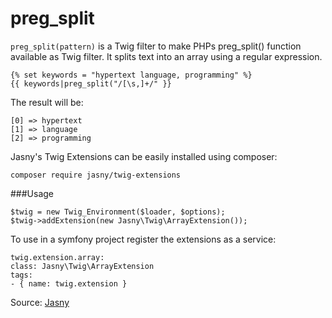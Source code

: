 # preg_split

`preg_split(pattern)` is a Twig filter to make PHPs preg_split() function available as Twig filter. It splits text into
an array using a regular expression.

```twig
{% set keywords = "hypertext language, programming" %}
{{ keywords|preg_split("/[\s,]+/" }}
```

The result will be:

```twig
[0] => hypertext
[1] => language
[2] => programming
```

Jasny's Twig Extensions can be easily installed using composer:

```twig
composer require jasny/twig-extensions
```

###Usage

```twig
$twig = new Twig_Environment($loader, $options);
$twig->addExtension(new Jasny\Twig\ArrayExtension());
```

To use in a symfony project register the extensions as a service:

```twig
twig.extension.array:
class: Jasny\Twig\ArrayExtension
tags:
- { name: twig.extension }
```

Source: [Jasny](https://github.com/jasny/twig-extensions)

